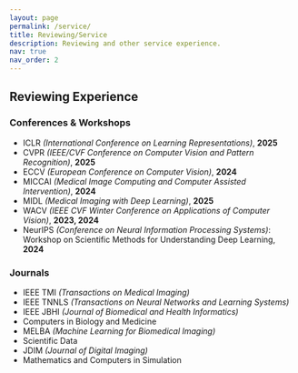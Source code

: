 ```yaml
---
layout: page
permalink: /service/
title: Reviewing/Service
description: Reviewing and other service experience.
nav: true
nav_order: 2
---
```


## Reviewing Experience

### Conferences & Workshops

- ICLR *(International Conference on Learning Representations)*, **2025**
- CVPR *(IEEE/CVF Conference on Computer Vision and Pattern Recognition)*, **2025**
- ECCV *(European Conference on Computer Vision)*, **2024**
- MICCAI *(Medical Image Computing and Computer Assisted Intervention)*, **2024**
- MIDL *(Medical Imaging with Deep Learning)*, **2025**
- WACV *(IEEE CVF Winter Conference on Applications of Computer Vision)*, **2023, 2024**
- NeurIPS *(Conference on Neural Information Processing Systems)*: Workshop on Scientific Methods for Understanding Deep Learning, **2024**

### Journals

- IEEE TMI *(Transactions on Medical Imaging)*
- IEEE TNNLS *(Transactions on Neural Networks and Learning Systems)*
- IEEE JBHI *(Journal of Biomedical and Health Informatics)*
- Computers in Biology and Medicine
- MELBA *(Machine Learning for Biomedical Imaging)*
- Scientific Data
- JDIM *(Journal of Digital Imaging)*
- Mathematics and Computers in Simulation

